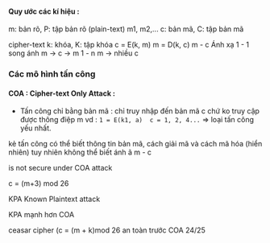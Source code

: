 
#### Quy ước các kí hiệu : 

m: bản rõ, P: tập bản rõ 
(plain-text)
m1, m2,... 
c: bản mã, C: tập bản mã 

cipher-text 
k: khóa, K: tập khóa 
c = E(k, m) 
m = D(k, c) 
m - c 
Ánh xạ 1 - 1 song ánh 
m -> c -> m 
1 - n 
m -> nhiều c 

### Các mô hình tấn công 
#### COA : Cipher-text Only Attack : 
- Tấn công chỉ bằng bản mã : chỉ truy nhập đến bản mã c chứ ko truy cập được thông điệp m
vd : ```1 = E(k1, a) 
        c = 1, 2, 4...```
 => loại tấn công yếu nhất.
 
 kẻ tấn công có thể biết thông tin bản mã, cách giải mã và cách mã hóa (hiển nhiên) tuy nhiên không thể biết ánh ã m - c
 
 is not secure under COA attack 
 
 c = (m+3) mod 26 
 
 KPA Known Plaintext attack
 
 KPA mạnh hơn COA 
 
 ceasar cipher (c = (m + k)mod 26  an toàn trước COA 24/25
 
  

